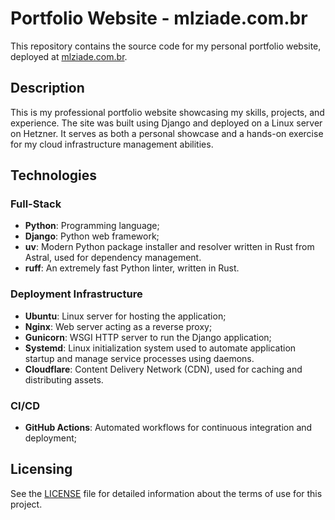 # Portfolio Website - mlziade.com.br

This repository contains the source code for my personal portfolio website, deployed at [mlziade.com.br](https://mlziade.com.br).

## Description

This is my professional portfolio website showcasing my skills, projects, and experience. The site was built using Django and deployed on a Linux server on Hetzner. It serves as both a personal showcase and a hands-on exercise for my cloud infrastructure management abilities.

## Technologies

### Full-Stack
- **Python**: Programming language;
- **Django**: Python web framework;
- **uv**: Modern Python package installer and resolver written in Rust from Astral, used for dependency management.
- **ruff**: An extremely fast Python linter, written in Rust.

### Deployment Infrastructure
- **Ubuntu**: Linux server for hosting the application;
- **Nginx**: Web server acting as a reverse proxy;
- **Gunicorn**: WSGI HTTP server to run the Django application;
- **Systemd**: Linux initialization system used to automate application startup and manage service processes using daemons.
- **Cloudflare**: Content Delivery Network (CDN), used for caching and distributing assets.

### CI/CD
- **GitHub Actions**: Automated workflows for continuous integration and deployment;

## Licensing
See the [LICENSE](LICENSE) file for detailed information about the terms of use for this project.